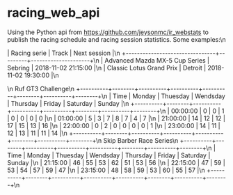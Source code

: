 # racing_web_api
Using the Python api from https://github.com/jeysonmc/ir_webstats
to publish the racing schedule and racing session statistics.
Some examples:\n

|        Racing serie            | Track   | Next session        |\n 
+--------------------------------+---------+---------------------+\n
| Advanced Mazda MX-5 Cup Series | Sebring | 2018-11-02 21:15:00 |\n
|  Classic Lotus Grand Prix      | Detroit | 2018-11-02 19:30:00 |\n

\n
Ruf GT3 Challenge\n
+----------+--------+----------+----------+----------+--------+----------+--------+\n
|   Time   | Monday | Thuesday | Wendsday | Thursday | Friday | Saturday | Sunday |\n
+----------+--------+----------+----------+----------+--------+----------+--------+\n
| 00:00:00 |   0    |    0     |    1     |    0     |   0    |    0     |   0    |\n
| 01:00:00 |   5    |    3     |    7     |    8     |   7    |    4     |   7    |\n
| 21:00:00 |   14   |    12    |    12    |    17    |   15   |    13    |   16   |\n
| 22:00:00 |   0    |    2     |    0     |    0     |   0    |    0     |   1    |\n
| 23:00:00 |   14   |    11    |    12    |    13    |   11   |    11    |   14   |\n
+----------+--------+----------+----------+----------+--------+----------+--------+\n
Skip Barber Race Series\n
+----------+--------+----------+----------+----------+--------+----------+--------+\n
|   Time   | Monday | Thuesday | Wendsday | Thursday | Friday | Saturday | Sunday |\n
| 21:15:00 |   46   |    55    |    53    |    62    |   51   |    53    |   56   |\n
| 22:15:00 |   47   |    59    |    53    |    54    |   57   |    59    |   47   |\n
| 23:15:00 |   48   |    58    |    59    |    53    |   60   |    55    |   57   |\n
+----------+--------+----------+----------+----------+--------+----------+--------+\n

